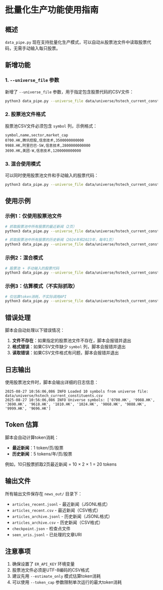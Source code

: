 # 批量化生产功能使用指南

## 概述

`data_pipe.py` 现在支持批量化生产模式，可以自动从股票池文件中读取股票代码，无需手动输入每只股票。

## 新增功能

### 1. `--universe_file` 参数

新增了 `--universe_file` 参数，用于指定包含股票代码的CSV文件：

```bash
python3 data_pipe.py --universe_file data/universe/hstech_current_constituents.csv --recent_pages 2
```

### 2. 股票池文件格式

股票池CSV文件必须包含 `symbol` 列，示例格式：

```csv
symbol,name,sector,market_cap
0700.HK,腾讯控股,信息技术,3500000000000
9988.HK,阿里巴巴-SW,信息技术,2800000000000
3690.HK,美团-W,信息技术,1200000000000
```

### 3. 混合使用模式

可以同时使用股票池文件和手动输入的股票代码：

```bash
python3 data_pipe.py --universe_file data/universe/hstech_current_constituents.csv --symbols 0001.HK 0002.HK --recent_pages 1
```

## 使用示例

### 示例1：仅使用股票池文件
```bash
# 抓取股票池中所有股票的最近新闻（2页）
python3 data_pipe.py --universe_file data/universe/hstech_current_constituents.csv --recent_pages 2

# 抓取股票池中所有股票的历史新闻（2024年和2023年，每年1页）
python3 data_pipe.py --universe_file data/universe/hstech_current_constituents.csv --years 2024 2023 --archive_pages 1
```

### 示例2：混合模式
```bash
# 股票池 + 手动输入的股票代码
python3 data_pipe.py --universe_file data/universe/hstech_current_constituents.csv --symbols 0001.HK 0002.HK --recent_pages 1
```

### 示例3：估算模式（不实际抓取）
```bash
# 仅估算token消耗，不实际调用API
python3 data_pipe.py --universe_file data/universe/hstech_current_constituents.csv --recent_pages 2 --estimate_only
```

## 错误处理

脚本会自动处理以下错误情况：

1. **文件不存在**：如果指定的股票池文件不存在，脚本会报错并退出
2. **格式错误**：如果CSV文件缺少 `symbol` 列，脚本会报错并退出
3. **读取错误**：如果CSV文件格式有问题，脚本会报错并退出

## 日志输出

使用股票池文件时，脚本会输出详细的日志信息：

```
2025-08-27 10:56:06,086 INFO Loaded 10 symbols from universe file: data/universe/hstech_current_constituents.csv
2025-08-27 10:56:06,086 INFO Universe symbols: ['0700.HK', '9988.HK', '3690.HK', '9618.HK', '1810.HK', '1024.HK', '9868.HK', '9888.HK', '9999.HK', '9696.HK']
```

## Token 估算

脚本会自动计算token消耗：

- **最近新闻**：1 token/页/股票
- **历史新闻**：5 tokens/年/页/股票

例如，10只股票抓取2页最近新闻 = 10 × 2 × 1 = 20 tokens

## 输出文件

所有输出文件保存在 `news_out/` 目录下：

- `articles_recent.jsonl` - 最近新闻（JSONL格式）
- `articles_recent.csv` - 最近新闻（CSV格式）
- `articles_archive.jsonl` - 历史新闻（JSONL格式）
- `articles_archive.csv` - 历史新闻（CSV格式）
- `checkpoint.json` - 检查点文件
- `seen_uris.jsonl` - 已处理的文章URI

## 注意事项

1. 确保设置了 `ER_API_KEY` 环境变量
2. 股票池文件必须是UTF-8编码的CSV格式
3. 建议先用 `--estimate_only` 模式估算token消耗
4. 可以使用 `--token_cap` 参数限制单次运行的最大token消耗

